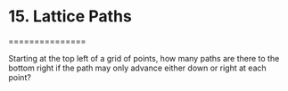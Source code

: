 # 15. Lattice Paths
===============

Starting at the top left of a grid of points, how many paths are there to the bottom right if the path may only advance either down or right at each point?

